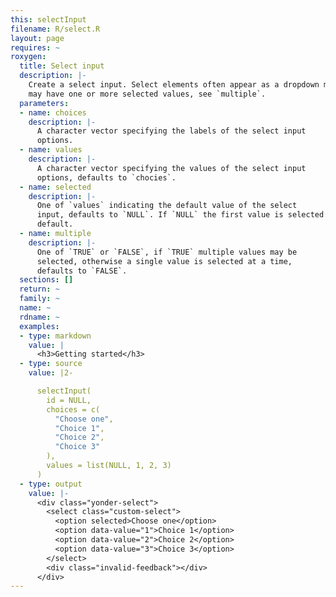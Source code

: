 ```yaml
---
this: selectInput
filename: R/select.R
layout: page
requires: ~
roxygen:
  title: Select input
  description: |-
    Create a select input. Select elements often appear as a dropdown menu and
    may have one or more selected values, see `multiple`.
  parameters:
  - name: choices
    description: |-
      A character vector specifying the labels of the select input
      options.
  - name: values
    description: |-
      A character vector specifying the values of the select input
      options, defaults to `chocies`.
  - name: selected
    description: |-
      One of `values` indicating the default value of the select
      input, defaults to `NULL`. If `NULL` the first value is selected by
      default.
  - name: multiple
    description: |-
      One of `TRUE` or `FALSE`, if `TRUE` multiple values may be
      selected, otherwise a single value is selected at a time,
      defaults to `FALSE`.
  sections: []
  return: ~
  family: ~
  name: ~
  rdname: ~
  examples:
  - type: markdown
    value: |
      <h3>Getting started</h3>
  - type: source
    value: |2-

      selectInput(
        id = NULL,
        choices = c(
          "Choose one",
          "Choice 1",
          "Choice 2",
          "Choice 3"
        ),
        values = list(NULL, 1, 2, 3)
      )
  - type: output
    value: |-
      <div class="yonder-select">
        <select class="custom-select">
          <option selected>Choose one</option>
          <option data-value="1">Choice 1</option>
          <option data-value="2">Choice 2</option>
          <option data-value="3">Choice 3</option>
        </select>
        <div class="invalid-feedback"></div>
      </div>
---
```

